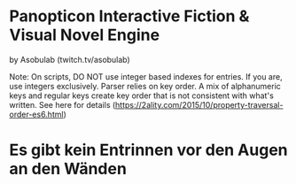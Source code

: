 # Panopticon Interactive Fiction & Visual Novel Engine

by Asobulab (twitch.tv/asobulab)

Note: On scripts, DO NOT use integer based indexes for entries. If you are, use integers exclusively. Parser relies on key order. A mix of alphanumeric keys and regular keys create key order that is not consistent with what's written. See here for details (https://2ality.com/2015/10/property-traversal-order-es6.html)

# Es gibt kein Entrinnen vor den Augen an den Wänden